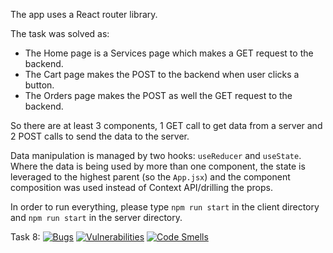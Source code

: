 The app uses a React router library.

The task was solved as:
* The Home page is a Services page which makes a GET request to the backend.
* The Cart page makes the POST to the backend when user clicks a button.
* The Orders page makes the POST as well the GET request to the backend.

So there are at least 3 components, 1 GET call to get data from a server and 2 POST calls to send the data to the server.

Data manipulation is managed by two hooks: `useReducer` and `useState`. Where the data is being used by more than one component, the state is leveraged to the highest parent (so the `App.jsx`) and the component composition was used instead of Context API/drilling the props.

In order to run everything, please type `npm run start` in the client directory and `npm run start` in the server directory. 

Task 8:
[![Bugs](https://sonarcloud.io/api/project_badges/measure?project=kubeeek_object-design&metric=bugs)](https://sonarcloud.io/summary/new_code?id=kubeeek_object-design)
[![Vulnerabilities](https://sonarcloud.io/api/project_badges/measure?project=kubeeek_object-design&metric=vulnerabilities)](https://sonarcloud.io/summary/new_code?id=kubeeek_object-design)
[![Code Smells](https://sonarcloud.io/api/project_badges/measure?project=kubeeek_object-design&metric=code_smells)](https://sonarcloud.io/summary/new_code?id=kubeeek_object-design)
